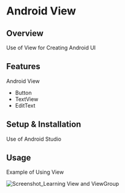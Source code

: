 # Android View

## Overview
Use of View for Creating Android UI

## Features
Android View
- Button
- TextView
- EditText

## Setup & Installation 
Use of Android Studio

## Usage
Example of Using View

![Screenshot_Learning View and ViewGroup](https://user-images.githubusercontent.com/56164259/68088598-59b20f80-fe93-11e9-852d-100761101929.png)
